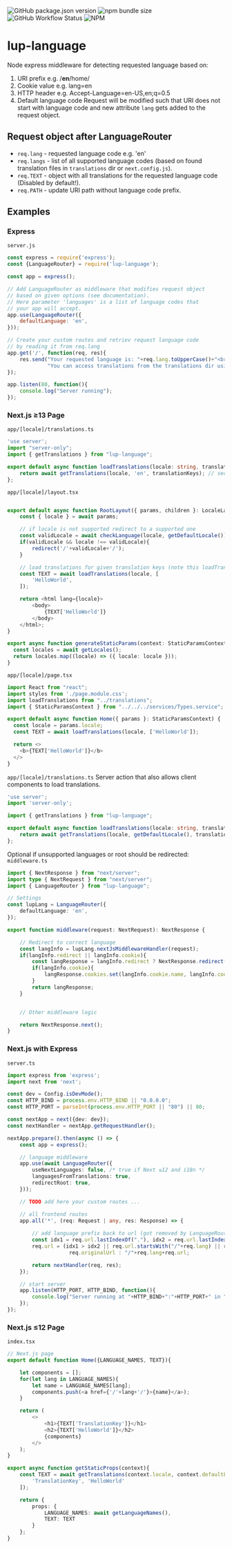 ![GitHub package.json version](https://img.shields.io/github/package-json/v/LupCode/node-lup-language)
![npm bundle size](https://img.shields.io/bundlephobia/min/lup-language)
![GitHub Workflow Status](https://img.shields.io/github/workflow/status/LupCode/node-lup-language/On%20Push)
![NPM](https://img.shields.io/npm/l/lup-language)

# lup-language
Node express middleware for detecting requested language based on:
1. URI prefix e.g. /**en**/home/
2. Cookie value e.g. lang=en
3. HTTP header e.g. Accept-Language=en-US,en;q=0.5
4. Default language code
Request will be modified such that URI does not start with language code and new attribute `lang` gets added to the request object.

## Request object after LanguageRouter
* `req.lang` - requested language code e.g. 'en'
* `req.langs` - list of all supported language codes (based on found translation files in `translations` dir or `next.config.js`).
* `req.TEXT` - object with all translations for the requested language code (Disabled by default!).
* `req.PATH` - update URI path without language code prefix.


## Examples

### Express
`server.js`
```javascript
const express = require('express');
const {LanguageRouter} = require('lup-language');

const app = express();

// Add LanguageRouter as middleware that modifies request object 
// based on given options (see documentation).
// Here parameter 'languages' is a list of language codes that 
// your app will accept.
app.use(LanguageRouter({
    defaultLanguage: 'en',
}));

// Create your custom routes and retriev request language code 
// by reading it from req.lang
app.get('/', function(req, res){
    res.send("Your requested language is: "+req.lang.toUpperCase()+"<br>"+
             "You can access translations from the translations dir using: "+req.TEXT['TranslationKey']);
});

app.listen(80, function(){
    console.log("Server running");
});
```


### Next.js ≥13 Page
`app/[locale]/translations.ts`
```typescript
'use server';
import "server-only";
import { getTranslations } from "lup-language";

export default async function loadTranslations(locale: string, translationKeys: string[]): Promise<{[key: string]: string}> {
    return await getTranslations(locale, 'en', translationKeys); // second argument is default locale
};
```

`app/[locale]/layout.tsx`
```typescript

export default async function RootLayout({ params, children }: LocaleLayoutProps){
    const { locale } = await params;

    // if locale is not supported redirect to a supported one
    const validLocale = await checkLanguage(locale, getDefaultLocale());
    if(validLocale && locale !== validLocale){
        redirect('/'+validLocale+'/');
    }

    // load translations for given translation keys (note this loadTranslations function is defined in translations.ts, see below) 
    const TEXT = await loadTranslations(locale, [
        'HelloWorld',
    ]);

    return <html lang={locale}>
        <body>
            {TEXT['HelloWorld']}
        </body>
    </html>;
}

export async function generateStaticParams(context: StaticParamsContext){
  const locales = await getLocales();
  return locales.map((locale) => ({ locale: locale }));
}
```

`app/[locale]/page.tsx`
```typescript
import React from "react";
import styles from './page.module.css';
import loadTranslations from "../translations";
import { StaticParamsContext } from "../../../services/Types.service";

export default async function Home({ params }: StaticParamsContext) {
  const locale = params.locale;
  const TEXT = await loadTranslations(locale, ['HelloWorld']);

  return <>
    <b>{TEXT['HelloWorld']}</b>
  </>
}
```

`app/[locale]/translations.ts`
Server action that also allows client components to load translations.
```typescript
'use server';
import 'server-only';

import { getTranslations } from "lup-language";

export default async function loadTranslations(locale: string, translationKeys: string[]): Promise<{[key: string]: string}> {
    return await getTranslations(locale, getDefaultLocale(), translationKeys);
};
```

Optional if unsupported languages or root should be redirected:  
`middleware.ts`
```typescript
import { NextResponse } from "next/server";
import type { NextRequest } from "next/server";
import { LanguageRouter } from "lup-language";

// Settings
const lupLang = LanguageRouter({
    defaultLanguage: 'en',
});

export function middleware(request: NextRequest): NextResponse {

    // Redirect to correct language
    const langInfo = lupLang.nextJsMiddlewareHandler(request);
    if(langInfo.redirect || langInfo.cookie){
        const langResponse = langInfo.redirect ? NextResponse.redirect(langInfo.redirect, { status: langInfo.redirectResponseCode }) : NextResponse.next();
        if(langInfo.cookie){
            langResponse.cookies.set(langInfo.cookie.name, langInfo.cookie.value, langInfo.cookie.options);
        }
        return langResponse;
    }


    // Other middleware logic

    return NextResponse.next();
}
```


### Next.js with Express
`server.ts`
```typescript
import express from 'express';
import next from 'next';

const dev = Config.isDevMode();
const HTTP_BIND = process.env.HTTP_BIND || "0.0.0.0";
const HTTP_PORT = parseInt(process.env.HTTP_PORT || "80") || 80;

const nextApp = next({dev: dev});
const nextHandler = nextApp.getRequestHandler();

nextApp.prepare().then(async () => {
    const app = express();

    // language middleware
    app.use(await LanguageRouter({
        useNextLanguages: false, /* true if Next ≤12 and i18n */
        languagesFromTranslations: true,
        redirectRoot: true, 
    }));

    // TODO add here your custom routes ...

    // all frontend routes
    app.all('*', (req: Request | any, res: Response) => {
        
        // add language prefix back to url (got removed by LanguageRouter)
        const idx1 = req.url.lastIndexOf("."), idx2 = req.url.lastIndexOf("/");
        req.url = (idx1 > idx2 || req.url.startsWith("/"+req.lang) || req.url.startsWith("/_next")) ? 
                    req.originalUrl : "/"+req.lang+req.url;

        return nextHandler(req, res);
    });

    // start server
    app.listen(HTTP_PORT, HTTP_BIND, function(){
        console.log("Server running at "+HTTP_BIND+":"+HTTP_PORT+" in "+(dev ? "development" : "production")+" mode");
    });
});
```

### Next.js ≤12 Page
`index.tsx`
```typescript
// Next.js page
export default function Home({LANGUAGE_NAMES, TEXT}){

    let components = [];
    for(let lang in LANGUAGE_NAMES){
        let name = LANGUAGE_NAMES[lang];
        components.push(<a href={'/'+lang+'/'}>{name}</a>);
    }

    return (
        <>
            <h1>{TEXT['TranslationKey']}</h1>
            <h2>{TEXT['HelloWorld']}</h2>
            {components}
        </>
    );
}

export async function getStaticProps(context){
    const TEXT = await getTranslations(context.locale, context.defaultLocale, [
        'TranslationKey', 'HelloWorld' 
    ]);

    return {
        props: {
            LANGUAGE_NAMES: await getLanguageNames(),
            TEXT: TEXT
        }
    };
}
```